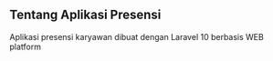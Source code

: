 ## Tentang Aplikasi Presensi 
Aplikasi presensi karyawan dibuat dengan Laravel 10 berbasis WEB platform
